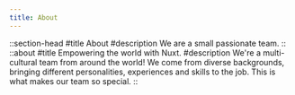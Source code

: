 ```yaml
---
title: About
---
```


::section-head
#title
About
#description
We are a small passionate team.
::
::about
#title
Empowering the world with Nuxt.
#description
We're a multi-cultural team from around the world! We come from diverse backgrounds, bringing different personalities, experiences and skills to the job. This is what makes our team so special.
::

